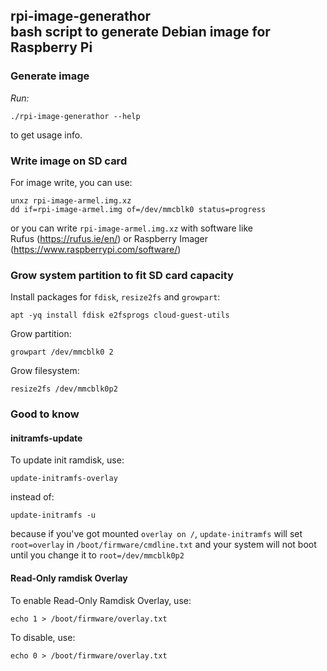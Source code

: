 rpi-image-generathor \
bash script to generate Debian image for Raspberry Pi
---

### Generate image
*Run:*
```
./rpi-image-generathor --help
```
to get usage info.

### Write image on SD card
For image write, you can use:
```
unxz rpi-image-armel.img.xz
dd if=rpi-image-armel.img of=/dev/mmcblk0 status=progress
```
or you can write `rpi-image-armel.img.xz` with software like \
Rufus (https://rufus.ie/en/) or Raspberry Imager (https://www.raspberrypi.com/software/)

### Grow system partition to fit SD card capacity
Install packages for `fdisk`, `resize2fs` and `growpart`:
```
apt -yq install fdisk e2fsprogs cloud-guest-utils
```
Grow partition:
```
growpart /dev/mmcblk0 2
```
Grow filesystem:
```
resize2fs /dev/mmcblk0p2
```

### Good to know

#### initramfs-update
To update init ramdisk, use:
```
update-initramfs-overlay
```
instead of:
```
update-initramfs -u
```
because if you've got mounted `overlay on /`, `update-initramfs` will set `root=overlay`
in `/boot/firmware/cmdline.txt` and your system will not boot until you change it to `root=/dev/mmcblk0p2`

#### Read-Only ramdisk Overlay
To enable Read-Only Ramdisk Overlay, use:
```
echo 1 > /boot/firmware/overlay.txt
```
To disable, use:
```
echo 0 > /boot/firmware/overlay.txt
```
